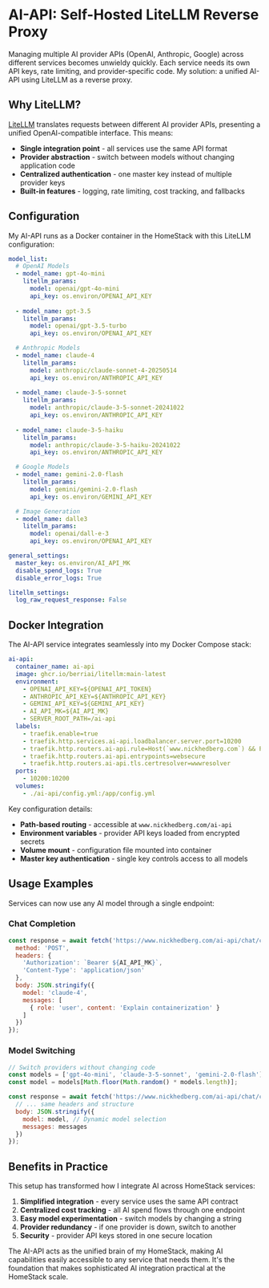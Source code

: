 # AI-API: Self-Hosted LiteLLM Reverse Proxy

Managing multiple AI provider APIs (OpenAI, Anthropic, Google) across different services becomes unwieldy quickly. Each service needs its own API keys, rate limiting, and provider-specific code. My solution: a unified AI-API using LiteLLM as a reverse proxy.

## Why LiteLLM?

[LiteLLM](https://docs.litellm.ai/) translates requests between different AI provider APIs, presenting a unified OpenAI-compatible interface. This means:

- **Single integration point** - all services use the same API format
- **Provider abstraction** - switch between models without changing application code  
- **Centralized authentication** - one master key instead of multiple provider keys
- **Built-in features** - logging, rate limiting, cost tracking, and fallbacks

## Configuration

My AI-API runs as a Docker container in the HomeStack with this LiteLLM configuration:

```yaml
model_list:
  # OpenAI Models
  - model_name: gpt-4o-mini
    litellm_params:
      model: openai/gpt-4o-mini
      api_key: os.environ/OPENAI_API_KEY
  
  - model_name: gpt-3.5
    litellm_params:
      model: openai/gpt-3.5-turbo
      api_key: os.environ/OPENAI_API_KEY

  # Anthropic Models  
  - model_name: claude-4
    litellm_params:
      model: anthropic/claude-sonnet-4-20250514
      api_key: os.environ/ANTHROPIC_API_KEY
      
  - model_name: claude-3-5-sonnet
    litellm_params:
      model: anthropic/claude-3-5-sonnet-20241022
      api_key: os.environ/ANTHROPIC_API_KEY
      
  - model_name: claude-3-5-haiku
    litellm_params:
      model: anthropic/claude-3-5-haiku-20241022
      api_key: os.environ/ANTHROPIC_API_KEY

  # Google Models
  - model_name: gemini-2.0-flash
    litellm_params:
      model: gemini/gemini-2.0-flash
      api_key: os.environ/GEMINI_API_KEY

  # Image Generation
  - model_name: dalle3
    litellm_params:
      model: openai/dall-e-3
      api_key: os.environ/OPENAI_API_KEY

general_settings:
  master_key: os.environ/AI_API_MK
  disable_spend_logs: True
  disable_error_logs: True

litellm_settings:
  log_raw_request_response: False
```

## Docker Integration

The AI-API service integrates seamlessly into my Docker Compose stack:

```yaml
ai-api:
  container_name: ai-api
  image: ghcr.io/berriai/litellm:main-latest
  environment:
    - OPENAI_API_KEY=${OPENAI_API_TOKEN}
    - ANTHROPIC_API_KEY=${ANTHROPIC_API_KEY}
    - GEMINI_API_KEY=${GEMINI_API_KEY}
    - AI_API_MK=${AI_API_MK}
    - SERVER_ROOT_PATH=/ai-api
  labels:
    - traefik.enable=true
    - traefik.http.services.ai-api.loadbalancer.server.port=10200
    - traefik.http.routers.ai-api.rule=Host(`www.nickhedberg.com`) && PathPrefix(`/ai-api`)
    - traefik.http.routers.ai-api.entrypoints=websecure
    - traefik.http.routers.ai-api.tls.certresolver=wwwresolver
  ports:
    - 10200:10200
  volumes:
    - ./ai-api/config.yml:/app/config.yml
```

Key configuration details:
- **Path-based routing** - accessible at `www.nickhedberg.com/ai-api`
- **Environment variables** - provider API keys loaded from encrypted secrets
- **Volume mount** - configuration file mounted into container
- **Master key authentication** - single key controls access to all models

## Usage Examples

Services can now use any AI model through a single endpoint:

### Chat Completion
```javascript
const response = await fetch('https://www.nickhedberg.com/ai-api/chat/completions', {
  method: 'POST',
  headers: {
    'Authorization': `Bearer ${AI_API_MK}`,
    'Content-Type': 'application/json'
  },
  body: JSON.stringify({
    model: 'claude-4',
    messages: [
      { role: 'user', content: 'Explain containerization' }
    ]
  })
});
```

### Model Switching
```javascript
// Switch providers without changing code
const models = ['gpt-4o-mini', 'claude-3-5-sonnet', 'gemini-2.0-flash'];
const model = models[Math.floor(Math.random() * models.length)];

const response = await fetch('https://www.nickhedberg.com/ai-api/chat/completions', {
  // ... same headers and structure
  body: JSON.stringify({
    model: model, // Dynamic model selection
    messages: messages
  })
});
```

## Benefits in Practice

This setup has transformed how I integrate AI across HomeStack services:

1. **Simplified integration** - every service uses the same API contract
2. **Centralized cost tracking** - all AI spend flows through one endpoint  
3. **Easy model experimentation** - switch models by changing a string
4. **Provider redundancy** - if one provider is down, switch to another
5. **Security** - provider API keys stored in one secure location

The AI-API acts as the unified brain of my HomeStack, making AI capabilities easily accessible to any service that needs them. It's the foundation that makes sophisticated AI integration practical at the HomeStack scale.